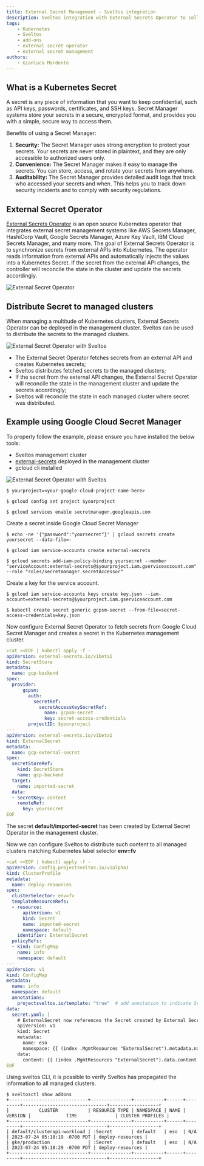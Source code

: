 ```yaml
---
title: External Secret Management - Sveltos integration
description: Sveltos integration with External Secrets Operator to collect secrets from external secret management systems and distributes it to managed clusters
tags:
    - Kubernetes
    - Sveltos
    - add-ons
    - external secret operator
    - external secret management
authors:
    - Gianluca Mardente
---
```


## What is a Kubernetes Secret

A secret is any piece of information that you want to keep confidential, such as API keys, passwords, certificates, and SSH keys. Secret Manager systems store your secrets in a secure, encrypted format, and provides you with a simple, secure way to access them.

Benefits of using a Secret Manager:

1. **Security:** The Secret Manager uses strong encryption to protect your secrets. Your secrets are never stored in plaintext, and they are only accessible to authorized users only.
2. **Convenience:** The Secret Manager makes it easy to manage the secrets. You can store, access, and rotate your secrets from anywhere.
3. **Auditability:** The Secret Manager provides detailed audit logs that track who accessed your secrets and when. This helps you to track down security incidents and to comply with security regulations.

## External Secret Operator

[External Secrets Operator](https://external-secrets.io) is an open source Kubernetes operator that integrates external secret management systems like AWS Secrets Manager, HashiCorp Vault, Google Secrets Manager, Azure Key Vault, IBM Cloud Secrets Manager, and many more. The goal of External Secrets Operator is to synchronize secrets from external APIs into Kubernetes.  The operator reads information from external APIs and automatically injects the values into a Kubernetes Secret. If the secret from the external API changes, the controller will reconcile the state in the cluster and update the secrets accordingly.

![External Secret Operator](../assets/external_secret_operator.png)

## Distribute Secret to managed clusters

When managing a multitude of Kubernetes clusters, External Secrets Operator can be deployed in the management cluster. Sveltos can be used to distribute the secrets to the managed clusters.

![External Secret Operator with Sveltos](../assets/external_secret.gif)

- The External Secret Operator fetches secrets from an external API and creates Kubernetes secrets;
- Sveltos distributes fetched secrets to the managed clusters;
- If the secret from the external API changes, the External Secret Operator will reconcile the state in the management cluster and update the secrets accordingly;
- Sveltos will reconcile the state in each managed cluster where secret was distributed.

## Example using Google Cloud Secret Manager

To properly follow the example, please ensure you have installed the below tools:

- Sveltos management cluster
- [external-secrets](https://external-secrets.io/v0.8.5/introduction/getting-started/#installing-with-helm) deployed in the management cluster
- gcloud cli installed

![External Secret Operator with Sveltos](../assets/eso_sveltos.png)

```
$ yourproject=<your-google-cloud-project-name-here>

$ gcloud config set project $yourproject

$ gcloud services enable secretmanager.googleapis.com
```

Create a secret inside Google Cloud Secret Manager

```
$ echo -ne '{"password":"yoursecret"}' | gcloud secrets create yoursecret --data-file=-

$ gcloud iam service-accounts create external-secrets

$ gcloud secrets add-iam-policy-binding yoursecret --member "serviceAccount:external-secrets@$yourproject.iam.gserviceaccount.com" --role "roles/secretmanager.secretAccessor"
```

Create a key for the service account.

```
$ gcloud iam service-accounts keys create key.json --iam-account=external-secrets@$yourproject.iam.gserviceaccount.com

$ kubectl create secret generic gcpsm-secret --from-file=secret-access-credentials=key.json
```

Now configure External Secret Operator to fetch secrets from Google Cloud Secret Manager and creates a secret in the Kubernetes management cluster.

```yaml
>cat <<EOF | kubectl apply -f -
apiVersion: external-secrets.io/v1beta1
kind: SecretStore
metadata:
  name: gcp-backend
spec:
  provider:
      gcpsm:
        auth:
          secretRef:
            secretAccessKeySecretRef:
              name: gcpsm-secret
              key: secret-access-credentials
        projectID: $yourproject
---
apiVersion: external-secrets.io/v1beta1
kind: ExternalSecret
metadata:
  name: gcp-external-secret
spec:
  secretStoreRef:
    kind: SecretStore
    name: gcp-backend
  target:
    name: imported-secret
  data:
  - secretKey: content
    remoteRef:
      key: yoursecret
EOF
```

The secret __default/imported-secret__ has been created by External Secret Operator in the management cluster.

Now we can configure Sveltos to distribute such content to all managed clusters matching Kubernetes label selector __env=fv__

```yaml
>cat <<EOF | kubectl apply -f -
apiVersion: config.projectsveltos.io/v1alpha1
kind: ClusterProfile
metadata:
  name: deploy-resources
spec:
  clusterSelector: env=fv
  templateResourceRefs:
  - resource:
      apiVersion: v1
      kind: Secret
      name: imported-secret
      namespace: default
    identifier: ExternalSecret
  policyRefs:
  - kind: ConfigMap
    name: info
    namespace: default
---
apiVersion: v1
kind: ConfigMap
metadata:
  name: info
  namespace: default
  annotations:
    projectsveltos.io/template: "true"  # add annotation to indicate Sveltos content is a template
data:
  secret.yaml: |
    # ExternalSecret now references the Secret created by External Secret Operator
    apiVersion: v1
    kind: Secret
    metadata:
      name: eso
      namespace: {{ (index .MgmtResources "ExternalSecret").metadata.namespace }}
    data:
      content: {{ (index .MgmtResources "ExternalSecret").data.content }}
EOF
```

Using sveltos CLI, it is possible to verify Sveltos has propagated the information to all managed clusters.

```
$ sveltosctl show addons
+-----------------------------+---------------+-----------+------+---------+-------------------------------+------------------+
|           CLUSTER           | RESOURCE TYPE | NAMESPACE | NAME | VERSION |             TIME              | CLUSTER PROFILES |
+-----------------------------+---------------+-----------+------+---------+-------------------------------+------------------+
| default/clusterapi-workload | :Secret       | default   | eso  | N/A     | 2023-07-24 05:18:19 -0700 PDT | deploy-resources |
| gke/production              | :Secret       | default   | eso  | N/A     | 2023-07-24 05:18:29 -0700 PDT | deploy-resources |
+-----------------------------+---------------+-----------+------+---------+-------------------------------+------------------+
```